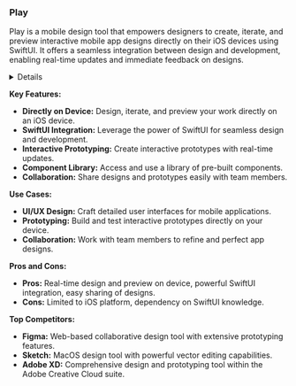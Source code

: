 ### Play

Play is a mobile design tool that empowers designers to create, iterate, and preview interactive mobile app designs directly on their iOS devices using SwiftUI. It offers a seamless integration between design and development, enabling real-time updates and immediate feedback on designs.

<details>

**URL:** https://createwithplay.com/

**Authors:** `Create With Play, Inc.`

**Integration:**
- **Platforms Supported:** iOS
- **API Documentation:** Not provided

**Community and Support:**
- **Support Channels:** Help Center, Email Support
- **Community:** Growing user base with forums and social media groups.

</details>

**Key Features:**
- **Directly on Device:** Design, iterate, and preview your work directly on an iOS device.
- **SwiftUI Integration:** Leverage the power of SwiftUI for seamless design and development.
- **Interactive Prototyping:** Create interactive prototypes with real-time updates.
- **Component Library:** Access and use a library of pre-built components.
- **Collaboration:** Share designs and prototypes easily with team members.

**Use Cases:**
- **UI/UX Design:** Craft detailed user interfaces for mobile applications.
- **Prototyping:** Build and test interactive prototypes directly on your device.
- **Collaboration:** Work with team members to refine and perfect app designs.

**Pros and Cons:**
- **Pros:** Real-time design and preview on device, powerful SwiftUI integration, easy sharing of designs.
- **Cons:** Limited to iOS platform, dependency on SwiftUI knowledge.

**Top Competitors:**
- **Figma:** Web-based collaborative design tool with extensive prototyping features.
- **Sketch:** MacOS design tool with powerful vector editing capabilities.
- **Adobe XD:** Comprehensive design and prototyping tool within the Adobe Creative Cloud suite.

<LinkCard title="Visit Play" href="https://createwithplay.com/" />
